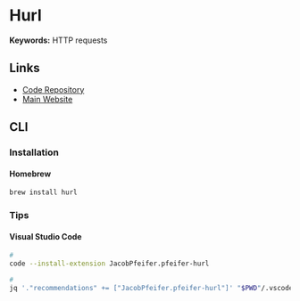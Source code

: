 # Hurl

**Keywords:** HTTP requests

## Links

- [Code Repository](https://github.com/Orange-OpenSource/hurl)
- [Main Website](https://hurl.dev)

## CLI

### Installation

#### Homebrew

```sh
brew install hurl
```

### Tips

#### Visual Studio Code

```sh
#
code --install-extension JacobPfeifer.pfeifer-hurl

#
jq '."recommendations" += ["JacobPfeifer.pfeifer-hurl"]' "$PWD"/.vscode/extensions.json | sponge "$PWD"/.vscode/extensions.json
```
